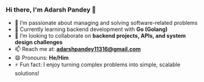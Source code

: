 ### Hi there, I'm Adarsh Pandey 👋

- 👀 I’m passionate about managing and solving software-related problems  
- 🌱 Currently learning backend development with **Go (Golang)**  
- 💞️ I’m looking to collaborate on **backend projects, APIs, and system design challenges**  
- 📫 Reach me at: **adarshpandey11316@gmail.com**  
- 😄 Pronouns: **He/Him**  
- ⚡ Fun fact: I enjoy turning complex problems into simple, scalable solutions!

<!---
Adarsh11316/Adarsh11316 is a ✨ special ✨ repository because its `README.md` (this file) appears on your GitHub profile.
You can click the Preview link to take a look at your changes.
--->
